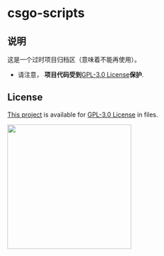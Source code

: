 # csgo-scripts
## 说明

这是一个过时项目归档区（意味着不能再使用）。

+ 请注意， **项目代码受到**[GPL-3.0 License](https://github.com/wqy224491/csgo-scripts/blob/main/LICENSE)**保护**.


## License

[This project](https://github.com/wqy224491/csgo-scripts) is available for [GPL-3.0 License](https://github.com/wqy224491/csgo-scripts/blob/main/LICENSE) in files.

<img src="https://upload.cc/i1/2023/01/01/0nyLFI.png" width="280">


